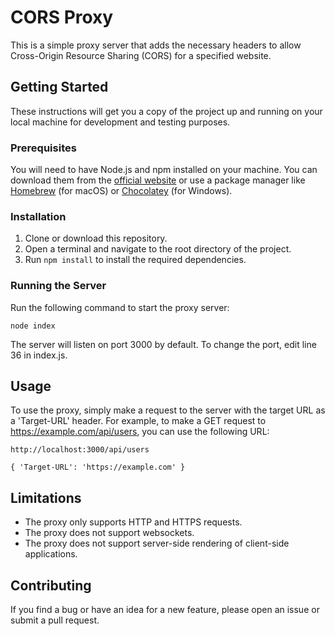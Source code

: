 # CORS Proxy

This is a simple proxy server that adds the necessary headers to allow Cross-Origin Resource Sharing (CORS) for a specified website.

## Getting Started

These instructions will get you a copy of the project up and running on your local machine for development and testing purposes.

### Prerequisites
You will need to have Node.js and npm installed on your machine. You can download them from the [official website](https://nodejs.org/en/) or use a package manager like [Homebrew](https://brew.sh/) (for macOS) or [Chocolatey](https://chocolatey.org/) (for Windows).

### Installation
1. Clone or download this repository.
2. Open a terminal and navigate to the root directory of the project.
3. Run ```npm install``` to install the required dependencies.

### Running the Server

Run the following command to start the proxy server:

``` node index ```

The server will listen on port 3000 by default. To change the port, edit line 36 in index.js.

## Usage
To use the proxy, simply make a request to the server with the target URL as a 'Target-URL' header. For example, to make a GET request to https://example.com/api/users, you can use the following URL:

```http://localhost:3000/api/users ```


```{ 'Target-URL': 'https://example.com' } ```

## Limitations
* The proxy only supports HTTP and HTTPS requests.
* The proxy does not support websockets.
* The proxy does not support server-side rendering of client-side applications.

## Contributing

If you find a bug or have an idea for a new feature, please open an issue or submit a pull request.
